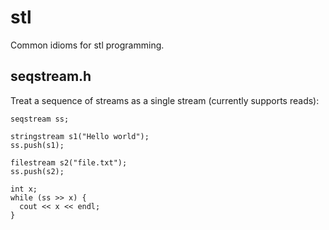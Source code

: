 # stl
Common idioms for stl programming.

## seqstream.h
Treat a sequence of streams as a single stream (currently supports reads):
```
seqstream ss;

stringstream s1("Hello world");
ss.push(s1);

filestream s2("file.txt");
ss.push(s2);

int x;
while (ss >> x) {
  cout << x << endl;
}
```
